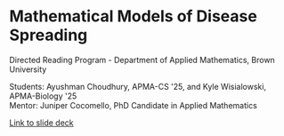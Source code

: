 # Mathematical Models of Disease Spreading

Directed Reading Program - Department of Applied Mathematics, Brown University

Students: Ayushman Choudhury, APMA-CS '25, and Kyle Wisialowski, APMA-Biology '25 \
Mentor: Juniper Cocomello, PhD Candidate in Applied Mathematics

[Link to slide deck](https://docs.google.com/presentation/d/1ZF3anuQ9jFPfQFZSN5JNj44HauL8bCE2_G_laRfdI5s/edit?usp=sharing)

